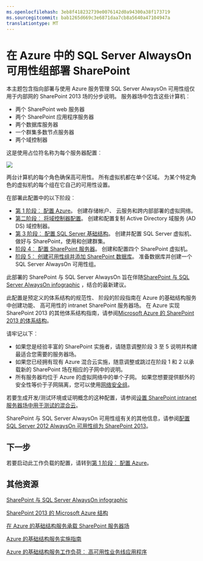```yaml
---
ms.openlocfilehash: 3eb8f418232739e0076142d0a94300a38f173719
ms.sourcegitcommit: bab1265d669c3e6871daa7cb8a5640a47104947a
translationtype: MT
---
```

<properties
    pageTitle="部署 SharePoint Server 2013 场 |Microsoft Azure"
    description="部署高可用性 SharePoint Server 2013 场分五个阶段在 Azure 使用 SQL Server AlwaysOn 可用性组。"
    documentationCenter=""
    services="virtual-machines"
    authors="JoeDavies-MSFT"
    manager="timlt"
    editor=""
    tags="azure-service-management"/>

<tags
    ms.service="virtual-machines"
    ms.workload="infrastructure-services"
    ms.tgt_pltfrm="vm-windows-sharepoint"
    ms.devlang="na"
    ms.topic="article"
    ms.date="07/22/2015"
    ms.author="josephd"/>

# 在 Azure 中的 SQL Server AlwaysOn 可用性组部署 SharePoint

本主题包含指向部署与使用 Azure 服务管理 SQL Server AlwaysOn 可用性组仅用于内部网的 SharePoint 2013 场的分步说明。 服务器场中包含这些计算机︰

- 两个 SharePoint web 服务器
- 两个 SharePoint 应用程序服务器
- 两个数据库服务器
- 一个群集多数节点服务器
- 两个域控制器

这是使用占位符名称为每个服务器配置︰

![](./media/virtual-machines-workload-intranet-sharepoint-overview/workload-spsqlao_05.png)

两台计算机的每个角色确保高可用性。 所有虚拟机都在单个区域。 为某个特定角色的虚拟机的每个组在它自己的可用性设置。

在部署此配置中的以下阶段︰

- [第 1 阶段︰ 配置 Azure](virtual-machines-workload-intranet-sharepoint-phase1.md)。 创建存储帐户、 云服务和跨内部部署的虚拟网络。
- [第二阶段︰ 将域控制器配置](virtual-machines-workload-intranet-sharepoint-phase2.md)。 创建和配置复制 Active Directory 域服务 (AD DS) 域控制器。
- [第 3 阶段︰ 配置 SQL Server 基础结构](virtual-machines-workload-intranet-sharepoint-phase3.md)。 创建并配置 SQL Server 虚拟机、 做好与 SharePoint，使用和创建群集。
- [阶段 4︰ 配置 SharePoint 服务器](virtual-machines-workload-intranet-sharepoint-phase4.md)。 创建和配置四个 SharePoint 虚拟机。
- [阶段 5︰ 创建可用性组并添加 SharePoint 数据库](virtual-machines-workload-intranet-sharepoint-phase5.md)。 准备数据库并创建一个 SQL Server AlwaysOn 可用性组。

此部署的 SharePoint 与 SQL Server AlwaysOn 旨在伴随[SharePoint 与 SQL Server AlwaysOn infographic](http://go.microsoft.com/fwlink/?LinkId=394788) ，结合的最新建议。

此配置是预定义的体系结构的规范性、 阶段的阶段指南在 Azure 的基础结构服务中创建功能、 高可用性的 intranet SharePoint 服务器场。 在 Azure 实现 SharePoint 2013 的其他体系结构指南，请参阅[Microsoft Azure 的 SharePoint 2013 的体系结构](https://technet.microsoft.com/library/dn635309.aspx)。

请牢记以下︰

- 如果您是经验丰富的 SharePoint 实施者，请随意调整阶段 3 至 5 说明并构建最适合您需要的服务器场。
- 如果您已经拥有现有 Azure 混合云实施，随意调整或跳过在阶段 1 和 2 以承载新的 SharePoint 场在相应的子网中的说明。
- 所有服务器均位于 Azure 的虚拟网络中的单个子网。 如果您想要提供额外的安全性等价于子网隔离，您可以使用[网络安全组](virtual-networks-nsg.md)。

若要生成开发/测试环境或证明概念的这种配置，请参阅[设置 SharePoint intranet 服务器场中用于测试的混合云](../virtual-network/virtual-networks-setup-sharepoint-hybrid-cloud-testing.md)。

SharePoint 与 SQL Server AlwaysOn 可用性组有关的其他信息，请参阅[配置 SQL Server 2012 AlwaysOn 可用性组为 SharePoint 2013](https://technet.microsoft.com/library/jj715261.aspx)。

## 下一步

若要启动此工作负载的配置，请转到[第 1 阶段︰ 配置 Azure](virtual-machines-workload-intranet-sharepoint-phase1.md)。


## 其他资源

[SharePoint 与 SQL Server AlwaysOn infographic](http://go.microsoft.com/fwlink/?LinkId=394788)

[SharePoint 2013 的 Microsoft Azure 结构](https://technet.microsoft.com/library/dn635309.aspx)

[在 Azure 的基础结构服务承载 SharePoint 服务器场](virtual-machines-sharepoint-infrastructure-services.md)

[Azure 的基础结构服务实施指南](virtual-machines-infrastructure-services-implementation-guidelines.md)

[Azure 的基础结构服务工作负荷︰ 高可用性业务线应用程序](virtual-machines-workload-high-availability-lob-application.md)
